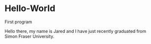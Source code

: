 # Hello-World
First program

Hello there, my name is Jared and I have just recently graduated from Simon Fraser University.
